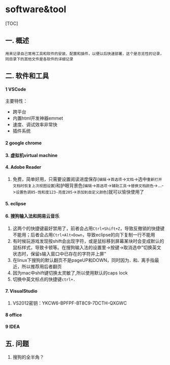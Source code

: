 # software&tool
[TOC]
## 一. 概述
    用来记录自己常用工具和软件的安装、配置和插件，以便以后快速部署，这个是总览性的记录，同目录下的其他文件是各软件的详细记录
## 二. 软件和工具
#### 1 VSCode
主要特性：
* 跨平台 
* 内置html开发神器emmet
* 速度、调试效率非常快
* 插件系统
#### 2 google chrome
#### 3. 虚拟机virtual machine
#### 4. Adobe Reader
1. 免费，简单好用，只需要设置阅读进度保存(`编辑`->`首选项`->`文档`->选中`重新打开文档时恢复上次视图设置`)和护眼背景色(`编辑`->`首选项`->`辅助工具`->`替换文档颜色`->...->`设置色调85-饱和度123-亮度205`->`添加到自定义颜色`)就可以愉快使用了
#### 5. eclipse
#### 6. 搜狗输入法和网易云音乐
1. 这两个的快捷键最好禁用了，前者会占用`Ctrl+Shift+Z`，导致反撤销的快捷键不能用；后者会占用`Ctrl+Alt+Down`，导致eclipse的向下复制一行不能用
2. 有时候玩游戏发现按shift会出现字符，或是鼠标移到屏幕某块时会变成默认的鼠标样式，导致卡顿等。在搜狗输入法的设置里->按键->取消选中"切换英文状态时，保留s输入窗口中已存在的字符并上屏"
3. 在linux下搜狗的默认翻页不是pageUP和DOWN，同时因为`，`和`。`离手指最近，所以推荐用后者翻页
4. 因为mac中shift键切换太灵敏了,所以使用默认的caps lock
5. 切换中英文标点的快捷键`ctrl+.`
#### 7. VisualStudio
1. VS2012密钥：YKCW6-BPFPF-BT8C9-7DCTH-QXGWC
#### 8 office
#### 9 IDEA
## 五. 问题
1. 搜狗的全半角？
